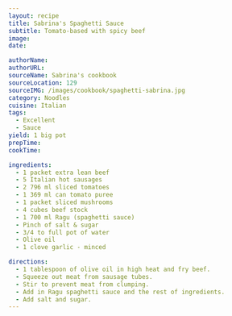 ```yaml
---
layout: recipe
title: Sabrina's Spaghetti Sauce
subtitle: Tomato-based with spicy beef
image:
date:

authorName:
authorURL:
sourceName: Sabrina's cookbook
sourceLocation: 129
sourceIMG: /images/cookbook/spaghetti-sabrina.jpg
category: Noodles
cuisine: Italian
tags:
  - Excellent
  - Sauce
yield: 1 big pot
prepTime:
cookTime:

ingredients:
  - 1 packet extra lean beef
  - 5 Italian hot sausages
  - 2 796 ml sliced tomatoes
  - 1 369 ml can tomato puree
  - 1 packet sliced mushrooms
  - 4 cubes beef stock
  - 1 700 ml Ragu (spaghetti sauce)
  - Pinch of salt & sugar
  - 3/4 to full pot of water
  - Olive oil
  - 1 clove garlic - minced

directions:
  - 1 tablespoon of olive oil in high heat and fry beef.
  - Squeeze out meat from sausage tubes.
  - Stir to prevent meat from clumping.
  - Add in Ragu spaghetti sauce and the rest of ingredients.
  - Add salt and sugar.
---
```

